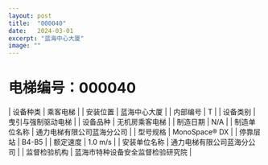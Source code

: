 ```yaml
---
layout: post
title:  "000040"
date:   2024-03-01
excerpt: "蓝海中心大厦"
image: ""
---
```


# 电梯编号：000040

| 设备种类     | 乘客电梯                             |
| 安装位置     | 蓝海中心大厦                 |
| 内部编号     | T                 |
| 设备类别     | 曳引与强制驱动电梯               |
| 设备品种     | 无机房乘客电梯                 |
| 制造日期     | N/A                 |
| 制造单位名称 | 通力电梯有限公司蓝海分公司             |
| 型号规格     | MonoSpace® DX                      |
| 停靠层站     | B4-B5                           |
| 额定速度     | 1.0 m/s                           |
| 安装单位名称 | 通力电梯有限公司蓝海分公司 |
| 监督检验机构 | 蓝海市特种设备安全监督检验研究院 |

